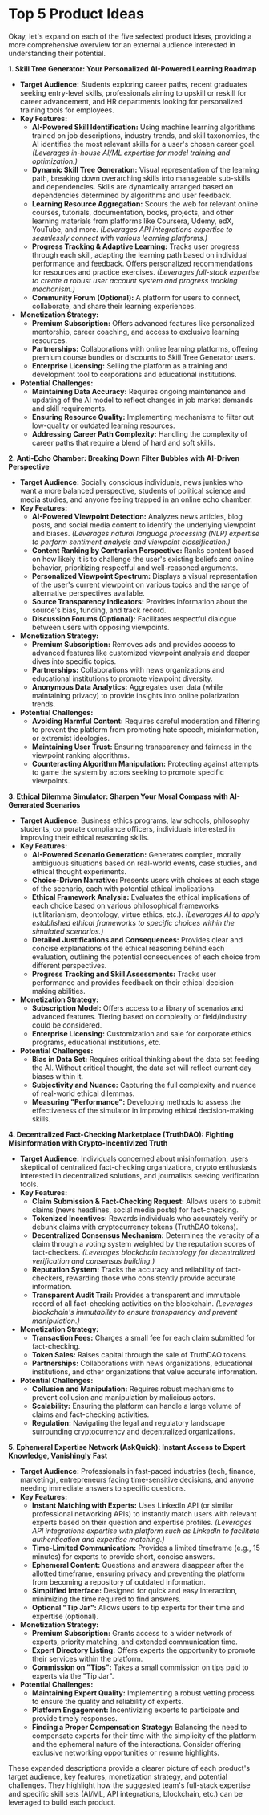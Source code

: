 # Top 5 Product Ideas

Okay, let's expand on each of the five selected product ideas, providing a more comprehensive overview for an external audience interested in understanding their potential.

**1. Skill Tree Generator: Your Personalized AI-Powered Learning Roadmap**

*   **Target Audience:** Students exploring career paths, recent graduates seeking entry-level skills, professionals aiming to upskill or reskill for career advancement, and HR departments looking for personalized training tools for employees.
*   **Key Features:**
    *   **AI-Powered Skill Identification:**  Using machine learning algorithms trained on job descriptions, industry trends, and skill taxonomies, the AI identifies the most relevant skills for a user's chosen career goal.  *(Leverages in-house AI/ML expertise for model training and optimization.)*
    *   **Dynamic Skill Tree Generation:** Visual representation of the learning path, breaking down overarching skills into manageable sub-skills and dependencies. Skills are dynamically arranged based on dependencies determined by algorithms and user feedback.
    *   **Learning Resource Aggregation:** Scours the web for relevant online courses, tutorials, documentation, books, projects, and other learning materials from platforms like Coursera, Udemy, edX, YouTube, and more. *(Leverages API integrations expertise to seamlessly connect with various learning platforms.)*
    *   **Progress Tracking & Adaptive Learning:** Tracks user progress through each skill, adapting the learning path based on individual performance and feedback. Offers personalized recommendations for resources and practice exercises. *(Leverages full-stack expertise to create a robust user account system and progress tracking mechanism.)*
    *   **Community Forum (Optional):** A platform for users to connect, collaborate, and share their learning experiences.
*   **Monetization Strategy:**
    *   **Premium Subscription:** Offers advanced features like personalized mentorship, career coaching, and access to exclusive learning resources.
    *   **Partnerships:** Collaborations with online learning platforms, offering premium course bundles or discounts to Skill Tree Generator users.
    *   **Enterprise Licensing:** Selling the platform as a training and development tool to corporations and educational institutions.
*   **Potential Challenges:**
    *   **Maintaining Data Accuracy:**  Requires ongoing maintenance and updating of the AI model to reflect changes in job market demands and skill requirements.
    *   **Ensuring Resource Quality:** Implementing mechanisms to filter out low-quality or outdated learning resources.
    *   **Addressing Career Path Complexity:**  Handling the complexity of career paths that require a blend of hard and soft skills.

**2. Anti-Echo Chamber:  Breaking Down Filter Bubbles with AI-Driven Perspective**

*   **Target Audience:**  Socially conscious individuals, news junkies who want a more balanced perspective, students of political science and media studies, and anyone feeling trapped in an online echo chamber.
*   **Key Features:**
    *   **AI-Powered Viewpoint Detection:** Analyzes news articles, blog posts, and social media content to identify the underlying viewpoint and biases. *(Leverages natural language processing (NLP) expertise to perform sentiment analysis and viewpoint classification.)*
    *   **Content Ranking by Contrarian Perspective:** Ranks content based on how likely it is to challenge the user's existing beliefs and online behavior, prioritizing respectful and well-reasoned arguments.
    *   **Personalized Viewpoint Spectrum:** Displays a visual representation of the user's current viewpoint on various topics and the range of alternative perspectives available.
    *   **Source Transparency Indicators:** Provides information about the source's bias, funding, and track record.
    *   **Discussion Forums (Optional):** Facilitates respectful dialogue between users with opposing viewpoints.
*   **Monetization Strategy:**
    *   **Premium Subscription:** Removes ads and provides access to advanced features like customized viewpoint analysis and deeper dives into specific topics.
    *   **Partnerships:** Collaborations with news organizations and educational institutions to promote viewpoint diversity.
    *   **Anonymous Data Analytics:**  Aggregates user data (while maintaining privacy) to provide insights into online polarization trends.
*   **Potential Challenges:**
    *   **Avoiding Harmful Content:**  Requires careful moderation and filtering to prevent the platform from promoting hate speech, misinformation, or extremist ideologies.
    *   **Maintaining User Trust:**  Ensuring transparency and fairness in the viewpoint ranking algorithms.
    *   **Counteracting Algorithm Manipulation:**  Protecting against attempts to game the system by actors seeking to promote specific viewpoints.

**3. Ethical Dilemma Simulator:  Sharpen Your Moral Compass with AI-Generated Scenarios**

*   **Target Audience:** Business ethics programs, law schools, philosophy students, corporate compliance officers, individuals interested in improving their ethical reasoning skills.
*   **Key Features:**
    *   **AI-Powered Scenario Generation:**  Generates complex, morally ambiguous situations based on real-world events, case studies, and ethical thought experiments.
    *   **Choice-Driven Narrative:** Presents users with choices at each stage of the scenario, each with potential ethical implications.
    *   **Ethical Framework Analysis:** Evaluates the ethical implications of each choice based on various philosophical frameworks (utilitarianism, deontology, virtue ethics, etc.).  *(Leverages AI to apply established ethical frameworks to specific choices within the simulated scenarios.)*
    *   **Detailed Justifications and Consequences:** Provides clear and concise explanations of the ethical reasoning behind each evaluation, outlining the potential consequences of each choice from different perspectives.
    *   **Progress Tracking and Skill Assessments:** Tracks user performance and provides feedback on their ethical decision-making abilities.
*   **Monetization Strategy:**
    *   **Subscription Model:** Offers access to a library of scenarios and advanced features. Tiering based on complexity or field/industry could be considered.
    *   **Enterprise Licensing:** Customization and sale for corporate ethics programs, educational institutions, etc.
*   **Potential Challenges:**
    *   **Bias in Data Set:** Requires critical thinking about the data set feeding the AI. Without critical thought, the data set will reflect current day biases within it.
    *   **Subjectivity and Nuance:** Capturing the full complexity and nuance of real-world ethical dilemmas.
    *   **Measuring "Performance":** Developing methods to assess the effectiveness of the simulator in improving ethical decision-making skills.

**4. Decentralized Fact-Checking Marketplace (TruthDAO):  Fighting Misinformation with Crypto-Incentivized Truth**

*   **Target Audience:** Individuals concerned about misinformation, users skeptical of centralized fact-checking organizations, crypto enthusiasts interested in decentralized solutions, and journalists seeking verification tools.
*   **Key Features:**
    *   **Claim Submission & Fact-Checking Request:** Allows users to submit claims (news headlines, social media posts) for fact-checking.
    *   **Tokenized Incentives:** Rewards individuals who accurately verify or debunk claims with cryptocurrency tokens (TruthDAO tokens).
    *   **Decentralized Consensus Mechanism:** Determines the veracity of a claim through a voting system weighted by the reputation scores of fact-checkers.  *(Leverages blockchain technology for decentralized verification and consensus building.)*
    *   **Reputation System:** Tracks the accuracy and reliability of fact-checkers, rewarding those who consistently provide accurate information.
    *   **Transparent Audit Trail:** Provides a transparent and immutable record of all fact-checking activities on the blockchain.  *(Leverages blockchain's immutability to ensure transparency and prevent manipulation.)*
*   **Monetization Strategy:**
    *   **Transaction Fees:** Charges a small fee for each claim submitted for fact-checking.
    *   **Token Sales:**  Raises capital through the sale of TruthDAO tokens.
    *   **Partnerships:**  Collaborations with news organizations, educational institutions, and other organizations that value accurate information.
*   **Potential Challenges:**
    *   **Collusion and Manipulation:**  Requires robust mechanisms to prevent collusion and manipulation by malicious actors.
    *   **Scalability:**  Ensuring the platform can handle a large volume of claims and fact-checking activities.
    *   **Regulation:** Navigating the legal and regulatory landscape surrounding cryptocurrency and decentralized organizations.

**5. Ephemeral Expertise Network (AskQuick):  Instant Access to Expert Knowledge, Vanishingly Fast**

*   **Target Audience:** Professionals in fast-paced industries (tech, finance, marketing), entrepreneurs facing time-sensitive decisions, and anyone needing immediate answers to specific questions.
*   **Key Features:**
    *   **Instant Matching with Experts:** Uses LinkedIn API (or similar professional networking APIs) to instantly match users with relevant experts based on their question and expertise profiles. *(Leverages API integrations expertise with platform such as LinkedIn to facilitate authentication and expertise matching.)*
    *   **Time-Limited Communication:** Provides a limited timeframe (e.g., 15 minutes) for experts to provide short, concise answers.
    *   **Ephemeral Content:**  Questions and answers disappear after the allotted timeframe, ensuring privacy and preventing the platform from becoming a repository of outdated information.
    *   **Simplified Interface:**  Designed for quick and easy interaction, minimizing the time required to find answers.
    *   **Optional "Tip Jar":**  Allows users to tip experts for their time and expertise (optional).
*   **Monetization Strategy:**
    *   **Premium Subscription:** Grants access to a wider network of experts, priority matching, and extended communication time.
    *   **Expert Directory Listing:**  Offers experts the opportunity to promote their services within the platform.
    *   **Commission on "Tips":**  Takes a small commission on tips paid to experts via the "Tip Jar".
*   **Potential Challenges:**
    *   **Maintaining Expert Quality:** Implementing a robust vetting process to ensure the quality and reliability of experts.
    *   **Platform Engagement:** Incentivizing experts to participate and provide timely responses.
    *   **Finding a Proper Compensation Strategy:**  Balancing the need to compensate experts for their time with the simplicity of the platform and the ephemeral nature of the interactions. Consider offering exclusive networking opportunities or resume highlights.

These expanded descriptions provide a clearer picture of each product's target audience, key features, monetization strategy, and potential challenges. They highlight how the suggested team's full-stack expertise and specific skill sets (AI/ML, API integrations, blockchain, etc.) can be leveraged to build each product.
